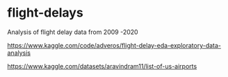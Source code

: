 # flight-delays
Analysis of flight delay data from 2009 -2020

https://www.kaggle.com/code/adveros/flight-delay-eda-exploratory-data-analysis

https://www.kaggle.com/datasets/aravindram11/list-of-us-airports

